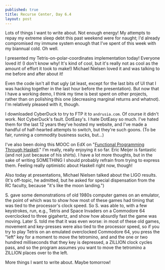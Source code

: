 ```yaml
---
published: true
title: Recurse Center, Day 6.4
layout: post
---
```

Lots of things I want to write about. Not enough energy! My attempts to repay my extreme sleep debt this past weekend were for naught; I'd already compromised my immune system enough that I've spent of this week with my biannual cold. Oh well.

I presented my Tetris-on-polar-coordinates implementation today! Everyone loved it! (I don't know why! It's kind of cool, but it's really not as cool as the amount of effort it took to make!) Michael Nielsen loved it and was talking to me before and after about it! 

Even the code isn't all that ugly (at least, except for the last bits of UI that I was hacking together in the last hour before the presentation). But now that I have a working demo, I think my time is best spent on other projects, rather than on polishing this one (decreasing marginal returns and whatnot). I'm relatively pleased with it, though.

I downloaded CyberDuck to try to FTP it to `andrusia.com`. Of course it didn't work. Not CyberDuck's fault. DotEasy's. I hate DotEasy so much. I've hated them for the last 12 years they've hosted my website, and I've made a handful of half-hearted attempts to switch, but they're such goons. (To be fair, running a commodity business sucks, but...)

I've also been doing this MOOC on EdX on "[Functional Programming Through Haskell](https://www.edx.org/course/introduction-functional-programming-delftx-fp101x-0)." I'm really, really enjoying it so far. Eric Meijer is fantastic (and not just because of his shirts). I have a lot more thoughts, but in the sake of writing SOMETHING I should probably refrain from trying to express them. Feeling really optimistic about Haskell right now, though!

Also today at presentations, Michael Nielsen talked about the LIGO results. (It's off-topic, he admitted, but he asked for special dispensation from the RC faculty, because "it's like the moon landing.") 

S. gave some demonstrations of old 1980s computer games on an emulator, the point of which was to show how most of these games had timing that was tied to the processor's clock speed. So S. was able to, with a few keystrokes, run, e.g., Tetris and Space Invaders on a Commodore 64 overclocked to three gigahertz, and show how absurdly fast the game was moving. Later S. told me that it was even worse: in most of these old games, movement and key-presses were also tied to the processor speed, so if you try to play Tetris on an emulated overclocked Commodore 64, you press the "left" key for a moment to move the tetromino, and and the one or two hundred milliseconds that they key is depressed, a ZILLION clock cycles pass, and so the program assumes you want to move the tetromino a ZILLION places over to the left.

More things I want to write about. Maybe tomorrow!